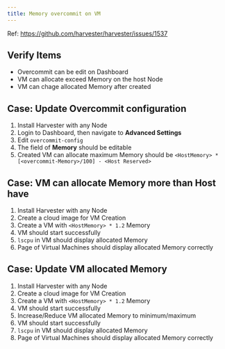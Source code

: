 ```yaml
---
title: Memory overcommit on VM
---
```

Ref: https://github.com/harvester/harvester/issues/1537

## Verify Items
  - Overcommit can be edit on Dashboard
  - VM can allocate exceed Memory on the host Node
  - VM can chage allocated Memory after created

## Case: Update Overcommit configuration
1. Install Harvester with any Node
1. Login to Dashboard, then navigate to **Advanced Settings**
1. Edit `overcommit-config`
1. The field of **Memory** should be editable
1. Created VM can allocate maximum Memory should be `<HostMemory> * [<overcommit-Memory>/100] - <Host Reserved>`

## Case: VM can allocate Memory more than Host have
1. Install Harvester with any Node
1. Create a cloud image for VM Creation
1. Create a VM with `<HostMemory> * 1.2` Memory
1. VM should start successfully
1. `lscpu` in VM should display allocated Memory
1. Page of Virtual Machines should display allocated Memory correctly

## Case: Update VM allocated Memory
1. Install Harvester with any Node
1. Create a cloud image for VM Creation
1. Create a VM with `<HostMemory> * 1.2` Memory
1. VM should start successfully
1. Increase/Reduce VM allocated Memory to minimum/maximum
1. VM should start successfully
1. `lscpu` in VM should display allocated Memory
1. Page of Virtual Machines should display allocated Memory correctly
